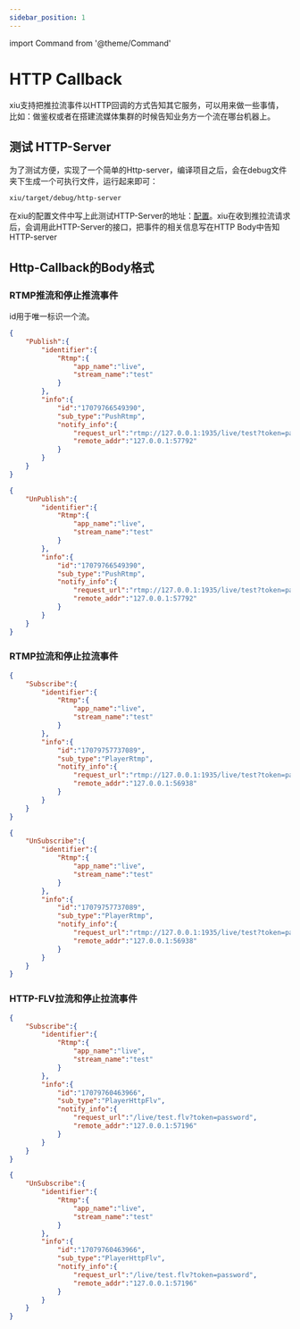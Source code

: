 ```yaml
---
sidebar_position: 1
---
```


import Command from '@theme/Command'

# HTTP Callback

xiu支持把推拉流事件以HTTP回调的方式告知其它服务，可以用来做一些事情，比如：做鉴权或者在搭建流媒体集群的时候告知业务方一个流在哪台机器上。

## 测试 HTTP-Server

为了测试方便，实现了一个简单的Http-server，编译项目之后，会在debug文件夹下生成一个可执行文件，运行起来即可：

```shell
xiu/target/debug/http-server
```

在xiu的配置文件中写上此测试HTTP-Server的地址：[配置](../configurations/config-file#http-通知)。xiu在收到推拉流请求后，会调用此HTTP-Server的接口，把事件的相关信息写在HTTP Body中告知HTTP-server


## Http-Callback的Body格式


### RTMP推流和停止推流事件

id用于唯一标识一个流。

```json
{
    "Publish":{
        "identifier":{
            "Rtmp":{
                "app_name":"live",
                "stream_name":"test"
            }
        },
        "info":{
            "id":"17079766549390",
            "sub_type":"PushRtmp",
            "notify_info":{
                "request_url":"rtmp://127.0.0.1:1935/live/test?token=password",
                "remote_addr":"127.0.0.1:57792"
            }
        }
    }
}
```

```json
{
    "UnPublish":{
        "identifier":{
            "Rtmp":{
                "app_name":"live",
                "stream_name":"test"
            }
        },
        "info":{
            "id":"17079766549390",
            "sub_type":"PushRtmp",
            "notify_info":{
                "request_url":"rtmp://127.0.0.1:1935/live/test?token=password",
                "remote_addr":"127.0.0.1:57792"
            }
        }
    }
}
```


### RTMP拉流和停止拉流事件

```json
{
    "Subscribe":{
        "identifier":{
            "Rtmp":{
                "app_name":"live",
                "stream_name":"test"
            }
        },
        "info":{
            "id":"17079757737089",
            "sub_type":"PlayerRtmp",
            "notify_info":{
                "request_url":"rtmp://127.0.0.1:1935/live/test?token=password",
                "remote_addr":"127.0.0.1:56938"
            }
        }
    }
}
```

```json
{
    "UnSubscribe":{
        "identifier":{
            "Rtmp":{
                "app_name":"live",
                "stream_name":"test"
            }
        },
        "info":{
            "id":"17079757737089",
            "sub_type":"PlayerRtmp",
            "notify_info":{
                "request_url":"rtmp://127.0.0.1:1935/live/test?token=password",
                "remote_addr":"127.0.0.1:56938"
            }
        }
    }
}
```

### HTTP-FLV拉流和停止拉流事件

```json
{
    "Subscribe":{
        "identifier":{
            "Rtmp":{
                "app_name":"live",
                "stream_name":"test"
            }
        },
        "info":{
            "id":"17079760463966",
            "sub_type":"PlayerHttpFlv",
            "notify_info":{
                "request_url":"/live/test.flv?token=password",
                "remote_addr":"127.0.0.1:57196"
            }
        }
    }
}
```

```json
{
    "UnSubscribe":{
        "identifier":{
            "Rtmp":{
                "app_name":"live",
                "stream_name":"test"
            }
        },
        "info":{
            "id":"17079760463966",
            "sub_type":"PlayerHttpFlv",
            "notify_info":{
                "request_url":"/live/test.flv?token=password",
                "remote_addr":"127.0.0.1:57196"
            }
        }
    }
}
```




